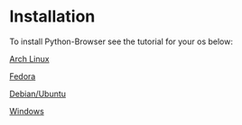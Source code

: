 # Installation 
To install Python-Browser see the tutorial for your os below:

[Arch Linux](https://python-browser.github.io/SimplePythonBrowser/installation/Arch-install)

[Fedora](https://python-browser.github.io/SimplePythonBrowser/installation/Fedora-install)

[Debian/Ubuntu](https://python-browser.github.io/SimplePythonBrowser/installation/Debian-install)

[Windows](https://python-browser.github.io/SimplePythonBrowser/installation/windows/windows-install)